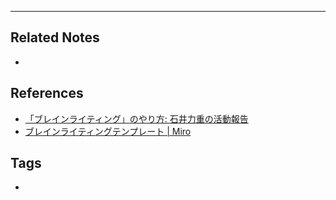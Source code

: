 

----
## Related Notes
- 

## References
- [「ブレインライティング」のやり方: 石井力重の活動報告](http://ishiirikie.jpn.org/article/48401388.html)
- [ブレインライティングテンプレート | Miro](https://miro.com/ja/templates/brainwriting/)

## Tags
- 